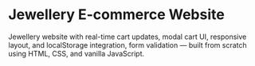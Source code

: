 # Jewellery E-commerce Website

Jewellery website with real-time cart updates, modal cart UI, responsive layout, and localStorage integration, form validation — built from scratch using HTML, CSS, and vanilla JavaScript.
